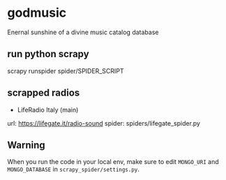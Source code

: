 # godmusic
Enernal sunshine of a divine music catalog database

## run python scrapy
scrapy runspider spider/SPIDER_SCRIPT

## scrapped radios

* LifeRadio Italy (main)

url:    https://lifegate.it/radio-sound
spider: spiders/lifegate_spider.py

## Warning
When you run the code in your local env, make sure to edit `MONGO_URI` and `MONGO_DATABASE` in `scrapy_spider/settings.py`.
